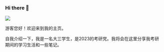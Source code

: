 ### Hi there 👋

<!--
**CodeChenxi/CodeChenxi** is a ✨ _special_ ✨ repository because its `README.md` (this file) appears on your GitHub profile.

Here are some ideas to get you started:

- 🔭 I’m currently working on ...
- 🌱 I’m currently learning ...
- 👯 I’m looking to collaborate on ...
- 🤔 I’m looking for help with ...
- 💬 Ask me about ...
- 📫 How to reach me: ...
- 😄 Pronouns: ...
- ⚡ Fun fact: ...
-->
![](https://github-readme-stats.vercel.app/api?username=CodeChenxi)


游客您好！欢迎来到我的主页。

自我介绍一下，我是一名大三学生，是2023的考研党。我将会在这里分享我考研期间的学习生活和一些笔记。

